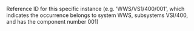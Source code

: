 ﻿Reference ID for this specific instance (e.g.  'WWS/VS1/400/001', which indicates the occurrence belongs to system WWS, subsystems VSI/400, and has the component number 001)